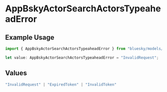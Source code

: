 # AppBskyActorSearchActorsTypeaheadError

## Example Usage

```typescript
import { AppBskyActorSearchActorsTypeaheadError } from "bluesky/models/errors";

let value: AppBskyActorSearchActorsTypeaheadError = "InvalidRequest";
```

## Values

```typescript
"InvalidRequest" | "ExpiredToken" | "InvalidToken"
```
